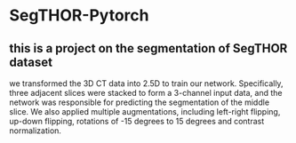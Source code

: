 # SegTHOR-Pytorch
## this is a project on the segmentation of SegTHOR dataset
 
 we transformed the 3D CT data into 2.5D to train our network. Specifically, three adjacent slices were stacked to form a 3-channel input data, and the network was responsible for predicting the segmentation of the middle slice. We also applied multiple augmentations, including left-right flipping, up-down flipping, rotations of -15 degrees to 15 degrees and contrast normalization.
